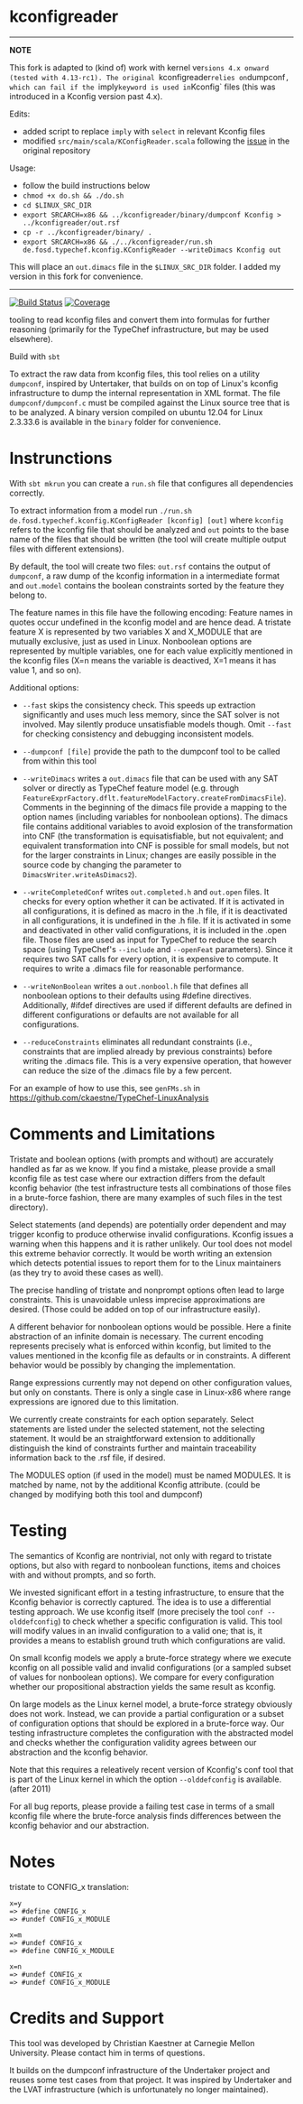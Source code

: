 kconfigreader
===========
---
**NOTE**

This fork is adapted to (kind of) work with kernel ver`sions 4.x onward (tested with 4.13-rc1). The original `kconfigreader` relies on `dumpconf`, which can fail if the `imply` keyword is used in `Kconfig` files (this was introduced in a Kconfig version past 4.x).

Edits:
* added script to replace `imply` with `select` in relevant Kconfig files
* modified `src/main/scala/KConfigReader.scala` following the [issue](https://github.com/ckaestne/kconfigreader/issues/2) in the original repository

Usage:
* follow the build instructions below
* `chmod +x do.sh && ./do.sh`
* `cd $LINUX_SRC_DIR`
* `export SRCARCH=x86 && ../kconfigreader/binary/dumpconf Kconfig > ../kconfigreader/out.rsf`
* `cp -r ../kconfigreader/binary/ .`
* `export SRCARCH=x86 && ./../kconfigreader/run.sh de.fosd.typechef.kconfig.KConfigReader --writeDimacs Kconfig out`

This will place an `out.dimacs` file in the `$LINUX_SRC_DIR` folder. I added my version in this fork for convenience.

---

[![Build Status](https://travis-ci.org/ckaestne/kconfigreader.svg?branch=master)](https://travis-ci.org/ckaestne/kconfigreader)
[![Coverage](https://coveralls.io/repos/ckaestne/kconfigreader/badge.png?branch=master)](https://coveralls.io/github/ckaestne/kconfigreader)

tooling to read kconfig files and convert them into 
formulas for further reasoning (primarily for the
TypeChef infrastructure, but may be used elsewhere).

Build with `sbt`


To extract the raw data from kconfig files, this tool
relies on a utility `dumpconf`, inspired by Untertaker, that
builds on on top of Linux's kconfig infrastructure to dump
the internal representation in XML format. The file
`dumpconf/dumpconf.c` must be compiled against the 
Linux source tree that is to be analyzed.
A binary version compiled on ubuntu 12.04 for Linux 2.3.33.6 
is available in the `binary` folder for convenience.


Instrunctions
=====


With `sbt mkrun` you can create a `run.sh` file that configures
all dependencies correctly.

To extract information from a model run `./run.sh de.fosd.typechef.kconfig.KConfigReader [kconfig] [out]`
where `kconfig` refers to the kconfig file that should be analyzed and `out` points to the base name of the
files that should be written (the tool will create multiple output files with
different extensions).

By default, the tool will create two files: `out.rsf` contains the output of `dumpconf`, a raw
dump of the kconfig information in a intermediate format and `out.model` contains the boolean constraints
sorted by the feature they belong to.

The feature names in this file have the following encoding: Feature names in quotes occur undefined
in the kconfig model and are hence dead. A tristate feature X is represented by two variables X and
X_MODULE that are mutually exclusive, just as used in Linux. Nonboolean options are represented by
multiple variables, one for each value explicitly mentioned in the kconfig files (X=n means the variable
is deactived, X=1 means it has value 1, and so on).

Additional options:

  * `--fast` skips the consistency check. This speeds up extraction significantly and uses
    much less memory, since the SAT solver is not involved. May silently produce unsatisfiable
    models though. Omit `--fast` for checking consistency and debugging inconsistent models.

  * `--dumpconf [file]` provide the path to the dumpconf tool to be called from within
    this tool

  * `--writeDimacs` writes a `out.dimacs` file that can be used with any SAT solver or
    directly as TypeChef feature model (e.g. through `FeatureExprFactory.dflt.featureModelFactory.createFromDimacsFile`).
    Comments in the beginning of the dimacs file provide a mapping to the option names (including variables
    for nonboolean options).
    The dimacs file contains additional variables to avoid explosion of the transformation into CNF
    (the transformation is equisatisfiable, but not equivalent; and equivalent transformation into CNF
    is possible for small models, but not for the larger constraints in Linux; changes are easily possible
    in the source code by changing the parameter to `DimacsWriter.writeAsDimacs2`).

  * `--writeCompletedConf` writes `out.completed.h` and `out.open` files. It checks for every option
    whether it can be activated. If it is activated in all configurations, it is defined as macro in
    the .h file, if it is deactivated in all configurations, it is undefined in the .h file. If it is
    activated in some and deactivated in other valid configurations, it is included in the .open file.
    Those files are used as input for TypeChef to reduce the search space (using TypeChef's `--include`
    and `--openFeat` parameters). Since it requires two SAT calls for every option, it is expensive to compute.
    It requires to write a .dimacs file for reasonable performance.


  * `--writeNonBoolean` writes a `out.nonbool.h` file that defines all nonboolean options to
     their defaults using #define directives. Additionally, #ifdef directives are used if
     different defaults are defined in different configurations or defaults are not available
     for all configurations.

  * `--reduceConstraints` eliminates all redundant constraints (i.e., constraints that are
     implied already by previous constraints) before writing the .dimacs file. This is a very expensive
     operation, that however can reduce the size of the .dimacs file by a few percent.




For an example of how to use this, see `genFMs.sh` in https://github.com/ckaestne/TypeChef-LinuxAnalysis


Comments and Limitations
=====

Tristate and boolean options (with prompts and without) are accurately handled as far
as we know. If you find a mistake, please provide a small kconfig file as test case
where our extraction differs from the default kconfig behavior (the test infrastructure
tests all combinations of those files in a brute-force fashion, there are many examples
of such files in the test directory).

Select statements (and depends) are potentially order dependent and may trigger kconfig to produce
otherwise invalid configurations. Kconfig issues a warning when this happens and it is rather unlikely.
Our tool does not model this extreme behavior correctly. It would be worth writing an extension
which detects potential issues to report them for to the Linux maintainers (as they try to avoid these
cases as well).

The precise handling of tristate and nonprompt options often lead to large constraints. This is
unavoidable unless imprecise approximations are desired. (Those could be added on top of our
infrastructure easily).

A different behavior for nonboolean options would be possible. Here a finite abstraction of
an infinite domain is necessary. The current encoding represents precisely what is enforced
within kconfig, but limited to the values mentioned in the kconfig file as defaults or
in constraints. A different behavior would be possibly by changing the implementation.

Range expressions currently may not depend on other configuration values, but only on constants.
There is only a single case in Linux-x86 where range expressions are ignored due to this limitation.

We currently create constraints for each option separately. Select statements are listed under the
selected statement, not the selecting statement. It would be an straightforward extension to additionally distinguish
the kind of constraints further and maintain traceability information back to the .rsf file, if desired.

The MODULES option (if used in the model) must be named MODULES. It is matched by name, not
by the additional Kconfig attribute. (could be changed by modifying both this tool and dumpconf)


Testing
====

The semantics of Kconfig are nontrivial, not only with regard to tristate options, but also
with regard to nonboolean functions, items and choices with and without prompts, and so forth.

We invested significant effort in a testing infrastructure, to ensure that the Kconfig behavior
is correctly captured. The idea is to use a differential testing approach. We use kconfig
itself (more precisely the tool `conf --olddefconfig`) to check whether a specific
configuration is valid. This tool will modify values in an invalid configuration to a valid
one; that is, it provides a means to establish ground truth which configurations are valid.

On small kconfig models we apply a brute-force strategy where we execute kconfig on all
possible valid and invalid configurations (or a sampled subset of values for nonboolean options). We
compare for every configuration whether our propositional abstraction yields the same
result as kconfig.

On large models as the Linux kernel model, a brute-force strategy obviously does not work.
Instead, we can provide a partial configuration or a subset of configuration options that
should be explored in a brute-force way. Our testing infrastructure completes the configuration
with the abstracted model and checks whether the configuration validity agrees between our
abstraction and the kconfig behavior.

Note that this requires a releatively recent version of Kconfig's conf tool that is part of
the Linux kernel in which the option `--olddefconfig` is available. (after 2011)

For all bug reports, please provide a failing test case in terms of a small kconfig file
where the brute-force analysis finds differences between the kconfig behavior and our
abstraction.


Notes
====

tristate to CONFIG_x translation:

  ```
  x=y
  => #define CONFIG_x
  => #undef CONFIG_x_MODULE

  x=m
  => #undef CONFIG_x
  => #define CONFIG_x_MODULE

  x=n
  => #undef CONFIG_x
  => #undef CONFIG_x_MODULE
  ```


Credits and Support
====

This tool was developed by Christian Kaestner at Carnegie Mellon University. Please
contact him in terms of questions.


It builds on the dumpconf infrastructure of the Undertaker project and reuses some test cases
from that project. It was inspired by Undertaker and the LVAT infrastructure (which is
unfortunately no longer maintained).
